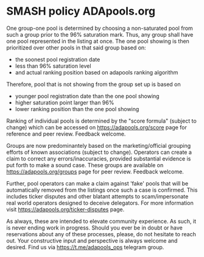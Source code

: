 # SMASH policy ADApools.org

One group-one pool is determined by choosing a non-saturated pool from such a group prior to the 96% saturation mark. Thus, any group shall have one pool represented in the listing at once. The one pool showing is then prioritized over other pools in that said group based on:

* the soonest pool registration date
* less than 96% saturation level
* and actual ranking position based on adapools ranking algorithm

Therefore, pool that is not showing from the group set up is based on

* younger pool registration date than the one pool showing
* higher saturation point larger than 96%
* lower ranking position than the one pool showing

Ranking of individual pools is determined by the "score formula" (subject to change) which can be accessed on https://adapools.org/score page for reference and peer review. Feedback welcome.

Groups are now predominantely based on the marketing/official grouping efforts of known associations (subject to change). Operators can create a claim to correct any errors/inaccuracies, provided substantial evidence is put forth to make a sound case. These groups are available on https://adapools.org/groups page for peer review. Feedback welcome.

Further, pool operators can make a claim against 'fake' pools that will be automatically removed from the listings once such a case is confirmed. This includes ticker disputes and other blatant attempts to scam/impersonate real world operators designed to deceive delegators. For more information visit https://adapools.org/ticker-disputes page.

As always, these are intended to elevate community experience. As such, it is never ending work in progress. Should you ever be in doubt or have reservations about any of these processes, please, do not hesitate to reach out. Your constructive input and perspective is always welcome and desired. Find us via https://t.me/adapools_ops telegram group.
